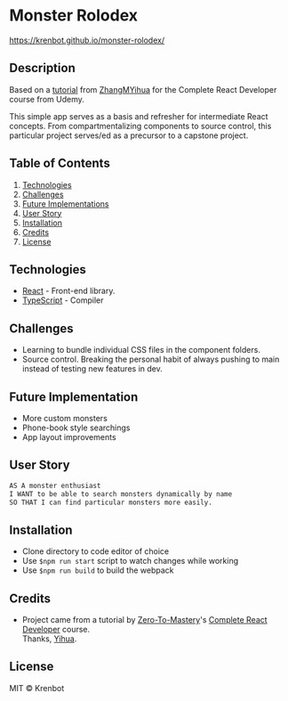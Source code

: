 # Monster Rolodex
https://krenbot.github.io/monster-rolodex/

## Description
Based on a [tutorial](https://github.com/ZhangMYihua/monsters-rolodex-complete) from [ZhangMYihua](https://github.com/ZhangMYihua) for the Complete React Developer course from Udemy.

This simple app serves as a basis and refresher for intermediate React concepts. From compartmentalizing components to source control, this particular project serves/ed as a precursor to a capstone project.

## Table of Contents
  1) [Technologies](#technologies-used)
  2) [Challenges](#challenges)
  3) [Future Implementations](#future-implementations)
  4) [User Story](#user-story)
  5) [Installation](#installation)
  6) [Credits](#credits)
  7) [License](#license)

## Technologies
* [React](https://react.dev/) - Front-end library.
* [TypeScript](https://www.typescriptlang.org/) - Compiler

## Challenges
* Learning to bundle individual CSS files in the component folders.
* Source control. Breaking the personal habit of always pushing to main instead of testing new features in dev.

## Future Implementation
* More custom monsters
* Phone-book style searchings
* App layout improvements

## User Story
```md
AS A monster enthusiast
I WANT to be able to search monsters dynamically by name
SO THAT I can find particular monsters more easily.
```

## Installation
* Clone directory to code editor of choice
* Use `$npm run start` script to watch changes while working
* Use `$npm run build` to build the webpack

## Credits
* Project came from a tutorial by [Zero-To-Mastery](https://zerotomastery.io/)'s [Complete React Developer](https://zerotomastery.io/courses/learn-react/) course. <br>Thanks, [Yihua](https://github.com/ZhangMYihua).

## License
MIT © Krenbot